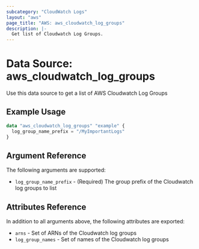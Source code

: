```yaml
---
subcategory: "CloudWatch Logs"
layout: "aws"
page_title: "AWS: aws_cloudwatch_log_groups"
description: |-
  Get list of Cloudwatch Log Groups.
---
```


# Data Source: aws_cloudwatch_log_groups

Use this data source to get a list of AWS Cloudwatch Log Groups

## Example Usage

```terraform
data "aws_cloudwatch_log_groups" "example" {
  log_group_name_prefix = "/MyImportantLogs"
}
```

## Argument Reference

The following arguments are supported:

* `log_group_name_prefix` - (Required) The group prefix of the Cloudwatch log groups to list

## Attributes Reference

In addition to all arguments above, the following attributes are exported:

* `arns` - Set of ARNs of the Cloudwatch log groups
* `log_group_names` - Set of names of the Cloudwatch log groups
